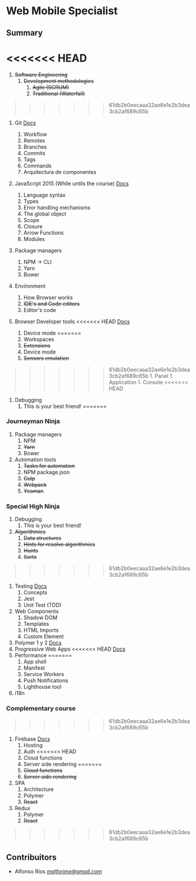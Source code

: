 # Web Mobile Specialist

## Summary


<<<<<<< HEAD
=======
1. ~~Software Engineering~~
    1. ~~Development methodologies~~
        1. ~~Agile (SCRUM)~~
        1. ~~Traditional (Waterfall)~~
>>>>>>> 61db2b0eecaaa32ae6e1e2b3dea3cb2af689c65b
1. Git
    [Docs](https://git-scm.com/book/en/v2)
    1. Workflow
    1. Remotes
    1. Branches
    1. Commits
    1. Tags
    1. Commands
    1. Arquitectura de componentes

1. JavaScript 2015 (While untils the course)
   [Docs](https://developer.mozilla.org/bm/docs/Web/JavaScript)
    1. Language syntax
    1. Types
    1. Error handling mechanisms
    1. The global object
    1. Scope
    1. Closure
    1. Arrow Functions
    1. Modules
1. Package managers
    1. NPM -> CLI
    1. Yarn
    1. Bower
1. Environment
    1. How Browser works
    1. ~~IDE's and Code editors~~
    1. Editor's code
1. Browser Developer tools
<<<<<<< HEAD
[Docs](https://developer.chrome.com/devtools)
    1. Device mode
=======
    1. Workspaces
    1. ~~Extensions~~
    1. Device mode
    1. ~~Sensors emulation~~
>>>>>>> 61db2b0eecaaa32ae6e1e2b3dea3cb2af689c65b
    1. Panel
        1. Application
        1. Console
<<<<<<< HEAD
1. Debugging
    1. This is your best friend!
=======
### Journeyman Ninja

1. Package managers
    1. NPM
    1. ~~Yarn~~
    1. Bower
1. Automation tools
    1. ~~Tasks for automation~~
    1. NPM package.json
    1. ~~Gulp~~
    1. ~~Webpack~~
    1. ~~Yeoman~~
    
### Special High Ninja

1. Debugging
    1. This is your best friend!
1. ~~Algorithmics~~
    1. ~~Data structures~~
    1. ~~Hints for resolve algorithmics~~
    1. ~~Hunts~~
    1. ~~Sorts~~
>>>>>>> 61db2b0eecaaa32ae6e1e2b3dea3cb2af689c65b
1. Testing
[Docs](https://facebook.github.io/jest/docs/en/getting-started.html)
    1. Concepts
    1. Jest
    1. Unit Test (TDD)
1. Web Components
    1. Shadow DOM
    1. Templates
    1. HTML Imports
    1. Custom Element
1. Polymer 1 y 2
[Docs](https://www.polymer-project.org/2.0/docs/devguide/feature-overview)
1. Progressive Web Apps
<<<<<<< HEAD
[Docs](https://developers.google.com/web/fundamentals/?hl=es)
1. Performance
=======
    1. App shell
    1. Manifest
    1. Service Workers
    1. Push Notifications
    1. Lighthouse tool
1. i18n

### Complementary course

>>>>>>> 61db2b0eecaaa32ae6e1e2b3dea3cb2af689c65b
1. Firebase
[Docs](https://firebase.google.com/docs/guides/)
    1. Hosting
    1. Auth
<<<<<<< HEAD
    1. Cloud functions
    1. Server side rendering
=======
    1. ~~Cloud functions~~
    1. ~~Server side rendering~~
1. SPA
    1. Architecture
    1. Polymer
    1. ~~React~~
1. Redux
    1. Polymer
    1. ~~React~~
>>>>>>> 61db2b0eecaaa32ae6e1e2b3dea3cb2af689c65b

## Contribuitors

-   Alfonso Ríos _*<malforime@gmail.com>*_

